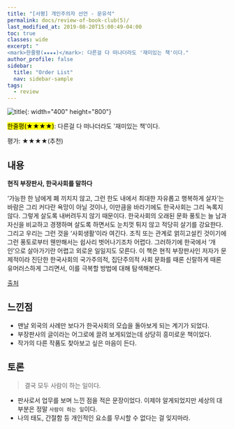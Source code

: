 ```yaml
---
title: "[서평] 개인주의자 선언 - 문유석"
permalink: docs/review-of-book-club(5)/
last_modified_at: 2019-08-20T15:00:49-04:00
toc: true
classes: wide
excerpt: "
<mark>한줄평(★★★★)</mark>: 다른걸 다 떠나더라도 '재미있는 책'이다."
author_profile: false
sidebar:
  title: "Order List"
  nav: sidebar-sample
tags:
  - review
---
```




![title](http://image.yes24.com/Goods/20536907/800x0){: width="400" height="800"}

<mark>한줄평(★★★★)</mark>: 다른걸 다 떠나더라도 '재미있는 책'이다.

평가: ★★★★(추천)


## 내용

**현직 부장판사, 한국사회를 말하다**

‘가능한 한 남에게 폐 끼치지 않고, 그런 한도 내에서 최대한 자유롭고 행복하게 살자’는 바람은 그리 커다란 욕망이 아닐 것이나, 이만큼을 바라기에도 한국사회는 그리 녹록지 않다. 그렇게 살도록 내버려두지 않기 때문이다. 한국사회의 오래된 문화 풍토는 늘 남과 자신을 비교하고 경쟁하며 살도록 하면서도 눈치껏 튀지 않고 적당히 살기를 강요한다. 그리고 우리는 그런 것을 ‘사회생활’이라 여긴다. 조직 또는 관계로 얽히고설킨 것이기에 그런 풍토로부터 웬만해서는 쉽사리 벗어나기조차 어렵다. 그러하기에 한국에서 ‘개인’으로 살아가기란 어렵고 외로운 일일지도 모른다. 이 책은 현직 부장판사인 저자가 문제적이라 진단한 한국사회의 국가주의적, 집단주의적 사회 문화를 때론 신랄하게 때론 유머러스하게 그리면서, 이를 극복할 방법에 대해 탐색해본다. 

[출처](http://www.yes24.com/Product/Goods/20536907?scode=032&OzSrank=1)

## 느낀점

- 맨날 외국의 사례만 보다가 한국사회의 모습을 돌아보게 되는 계기가 되었다.
- 부장판사의 글이라는 어그로에 끌려 보게되었는데 상당히 흥미로운 책이었다.
- 작가의 다른 작품도 찾아보고 싶은 마음이 든다.

## 토론

> 결국 모두 사람이 하는 일이다.

- 판사로서 업무를 보며 느낀 점을 적은 문장이었다. 이제야 알게되었지만 세상의 대부분은 정말 `사람이 하는 일`이다. 
- 나의 태도, 간절함 등 개인적인 요소를 무시할 수 없다는 걸 잊지마라.


